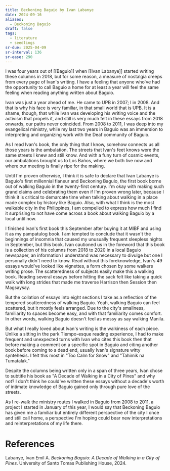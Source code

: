 ```yaml
---
title: Beckoning Baguio by Ivan Labanye
date: 2024-09-16
aliases:
  - Beckoning Baguio
draft: false
tags:
  - literature
  - seedlings
sr-due: 2025-04-09
sr-interval: 136
sr-ease: 290
---
```

I was four years out of [[Baguio]] when [[Ivan Labanye]] started writing these columns in 2018, but for some reason, a measure of nostalgia creeps from every page of Ivan's writing. I have a feeling that anyone who've had the opportunity to call Baguio a home for at least a year will feel the same feeling when reading anything written about Baguio.

Ivan was just a year ahead of me. He came to UPB in 2007; I in 2008. And that is why his face is very familiar, in that small world that is UPB. It is a shame, though, that while Ivan was developing his writing voice and the activism that propels it, and still is very much felt in these essays from 2018 onwards, our paths never coincided. From 2008 to 2011, I was deep into my evangelical ministry, while my last two years in Baguio was an immersion to interpreting and organizing work with the Deaf community of Baguio.

As I read Ivan's book, the only thing that I know, somehow connects us all those years is the ambulation. The streets that Ivan's feet knows were the same streets I knew and still know. And with a funy turn of cosmic events, our ambulations brought us to Los Baños, where we both live now and where our meeting is finally ripe for the making.

Until I'm proven otherwise, I think it is safe to declare that Ivan Labanye is Baguio's first millennial flaneur and Beckoning Baguio, the first book borne out of walking Baguio in the twenty-first century. I'm okay with making such grand claims and celebrating them even if I'm proven wrong later, because I think it is critical to demarcate time when talking about walking in a place made complex by history like Baguio. Also, with what I think is the most walkable city in the Philippines, I am compelled to express how much I find it surprising to not have come across a book about walking Baguio by a local until now.

I finished Ivan's first book this September after buying it at MIBF and using it as my pampatulog book. I am tempted to conclude that it wasn't the beginnings of insomnia that caused my unusually frequent sleepless nights in September, but this book. Ivan cautioned us in the foreword that this book is a collection of his columns from 2018 to 2020 in a local Baguio newspaper, an information I understand was necessary to divulge but one I personally didn't need to know. Read without this foreknowledge, Ivan's 49 essays would've looked like vignettes, a form chosen by some walkers writing prose. The scatteredness of subjects easily make this a walking book. Reading several essays before hitting the sack felt like taking a quick walk with long strides that made me traverse Harrison then Session then Magsaysay.

But the collation of essays into eight sections I take as a reflection of the tempered scatteredness of walking Baguio. Yeah, walking Baguio can feel scattered, but it mostly feels arranged. Due to the city's smallness, familiarity to spaces become easy, and with that familiarity comes comfort. In other words, walking Baguio doesn't feel as messy as say walking Manila.

But what I really loved about Ivan's writing is the walkiness of each piece. Unlike a sitting in the park Tiempo-esque reading experience, I had to make frequent and unexpected turns with Ivan who cites this book then that before making a comment on a specific spot in Baguio and citing another book before coming to a dead end, usually Ivan's signature witty syntehesis. I felt this most in "Too Calm for Snow" and "Tahimik na Tumatalak."

Despite the columns being written only in a span of three years, Ivan chose to subtitle his book as "A Decade of Walking in a City of Pines" and why not? I don't think he could've written these essays without a decade's worth of intimate knowledge of Baguio gained only through pure love of the streets.

As I re-walk the ministry routes I walked in Baguio from 2008 to 2011, a project I started in January of this year, I would say that Beckoning Baguio has given me a familiar but entirely different perspective of the city I once and still call home, a perspective I'm hoping could bear new interpretations and reinterpretations of my life there.

# References

Labanye, Ivan Emil A. _Beckoning Baguio: A Decade of Walking in a City of Pines_. University of Santo Tomas Publishing House, 2024.